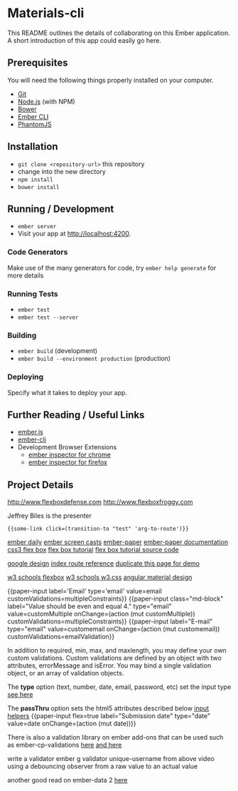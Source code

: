 # Materials-cli

This README outlines the details of collaborating on this Ember application.
A short introduction of this app could easily go here.

## Prerequisites

You will need the following things properly installed on your computer.

* [Git](http://git-scm.com/)
* [Node.js](http://nodejs.org/) (with NPM)
* [Bower](http://bower.io/)
* [Ember CLI](http://ember-cli.com/)
* [PhantomJS](http://phantomjs.org/)

## Installation

* `git clone <repository-url>` this repository
* change into the new directory
* `npm install`
* `bower install`

## Running / Development

* `ember server`
* Visit your app at [http://localhost:4200](http://localhost:4200).

### Code Generators

Make use of the many generators for code, try `ember help generate` for more details

### Running Tests

* `ember test`
* `ember test --server`

### Building

* `ember build` (development)
* `ember build --environment production` (production)

### Deploying

Specify what it takes to deploy your app.

## Further Reading / Useful Links

* [ember.js](http://emberjs.com/)
* [ember-cli](http://ember-cli.com/)
* Development Browser Extensions
  * [ember inspector for chrome](https://chrome.google.com/webstore/detail/ember-inspector/bmdblncegkenkacieihfhpjfppoconhi)
  * [ember inspector for firefox](https://addons.mozilla.org/en-US/firefox/addon/ember-inspector/)

## Project Details

http://www.flexboxdefense.com
http://www.flexboxfroggy.com

Jeffrey Biles is the presenter

`{{some-link click=(transition-to "test" 'arg-to-route')}}`

[ember daily](http://www.emberdaily.tips/2016/06/17/15-material-design)
[ember screen casts](https://www.emberscreencasts.com/tags/material-design-with-ember-paper)
[ember-paper](https://github.com/miguelcobain/ember-paper)
[ember-paper documentation](http://miguelcobain.github.io/ember-paper/release-1/#/)
[css3 flex box](https://css-tricks.com/snippets/css/a-guide-to-flexbox/)
[flex box tutorial](https://www.youtube.com/watch?v=Y8zMYaD1bz0&list=PL4cUxeGkcC9i3FXJSUfmsNOx8E7u6UuhG)
[flex box tutorial source code](https://github.com/iamshaunjp/css-flexbox-playlist)
 
[google design](https://design.google.com/)
[index route reference](https://guides.emberjs.com/v2.6.0/tutorial/routes-and-templates/)
[duplicate this page for demo](https://design.google.com/newsletter/)

[w3 schools flexbox](http://www.w3schools.com/css/css3_flexbox.asp)
[w3 schools w3.css](http://www.w3schools.com/w3css/default.asp)
[angular material design](https://material.angularjs.org/latest/layout/introduction)

{{paper-input label='Email' type='email' value=email customValidations=multipleConstraints}}
{{paper-input class="md-block" label="Value should be even and equal 4." type="email" value=customMultiple onChange=(action (mut customMultiple)) customValidations=multipleConstraints}}
{{paper-input label="E-mail" type="email" value=customemail onChange=(action (mut customemail)) customValidations=emailValidation}}

In addition to required, min, max, and maxlength, you may define your own custom validations.
Custom validations are defined by an object with two attributes, errorMessage and isError.
You may bind a single validation object, or an array of validation objects.
 
The **type** option (text, number, date, email, password, etc) set the input type
[see here](http://www.w3schools.com/html/html_form_input_types.asp)
 
The **passThru** option sets the html5 attributes described below
[input helpers](https://guides.emberjs.com/v2.0.0/templates/input-helpers/)
{{paper-input flex=true label="Submission date" type="date" value=date onChange=(action (mut date))}}
 
There is also a validation library on ember add-ons that can be used such as ember-cp-validations
[here](https://www.npmjs.com/package/ember-cp-validations)
[and here](https://vimeo.com/146857699)
 
write a validator ember g validator unique-username from above video
using a debouncing observer from a raw value to an actual value
 
another good read on ember-data 2
[here](https://vimeo.com/146840596)
 
